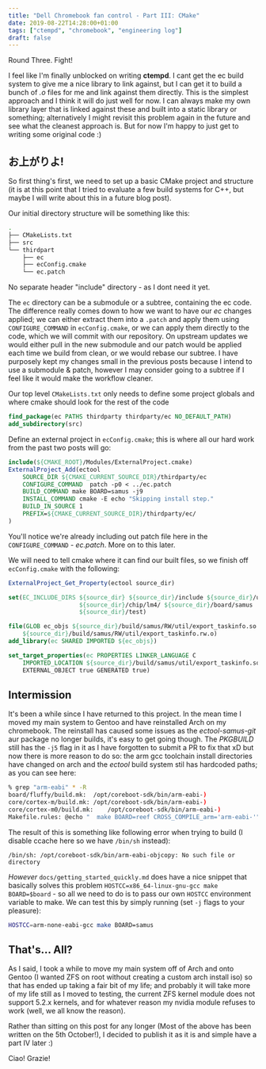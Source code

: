 ```yaml
---
title: "Dell Chromebook fan control - Part III: CMake"
date: 2019-08-22T14:28:00+01:00
tags: ["ctempd", "chromebook", "engineering log"]
draft: false
---
```


Round Three. Fight!

I feel like I'm finally unblocked on writing **ctempd**. I cant get the ec build
system to give me a nice library to link against, but I can get it to build a
bunch of *.o* files for me and link against them directly. This is the simplest
approach and I think it will do just well for now. I can always make my own
library layer that is linked against these and built into a static library or
something; alternatively I might revisit this problem again in the future and
see what the cleanest approach is. But for now I'm happy to just get to writing
some original code :)

<!--more-->

## お上がりよ!

So first thing's first, we need to set up a basic CMake project and structure
(it is at this point that I tried to evaluate a few build systems for C++, but
maybe I will write about this in a future blog post).

Our initial directory structure will be something like this:  

```sh
.
├── CMakeLists.txt
├── src
└── thirdpart
    ├── ec
    ├── ecConfig.cmake
    └── ec.patch
```  

No separate header "include" directory - as I dont need it yet.  

The `ec` directory can be a submodule or a subtree, containing the ec code. The
difference really comes down to how we want to have our *ec* changes applied; we
can either extract them into a `.patch` and apply them using `CONFIGURE_COMMAND`
in `ecConfig.cmake`, or we can apply them directly to the code, which we will
commit with our repository. On upstream updates we would either pull in the new
submodule and our patch would be applied each time we build from clean, or we
would rebase our subtree. I have purposely kept my changes small in the previous
posts because I intend to use a submodule & patch, however I may consider going
to a subtree if I feel like it would make the workflow cleaner.

Our top level `CMakeLists.txt` only needs to define some project globals and
where cmake should look for the rest of the code

```cmake
find_package(ec PATHS thirdparty thirdparty/ec NO_DEFAULT_PATH)
add_subdirectory(src)
```  

Define an external project in `ecConfig.cmake`; this is where all our hard work
from the past two posts will go:  

```cmake
include(${CMAKE_ROOT}/Modules/ExternalProject.cmake)
ExternalProject_Add(ectool
    SOURCE_DIR ${CMAKE_CURRENT_SOURCE_DIR}/thirdparty/ec
    CONFIGURE_COMMAND  patch -p0 < ../ec.patch
    BUILD_COMMAND make BOARD=samus -j9
    INSTALL_COMMAND cmake -E echo "Skipping install step."
    BUILD_IN_SOURCE 1
    PREFIX=${CMAKE_CURRENT_SOURCE_DIR}/thirdparty/ec/
)
```  

You'll notice we're already including out patch file here in the
`CONFIGURE_COMMAND` - _ec.patch_. More on to this later.  

We will need to tell cmake where it can find our built files, so we finish off
`ecConfig.cmake` with the following:

```cmake
ExternalProject_Get_Property(ectool source_dir)

set(EC_INCLUDE_DIRS ${source_dir} ${source_dir}/include ${source_dir}/util
                    ${source_dir}/chip/lm4/ ${source_dir}/board/samus
                    ${source_dir}/test)

file(GLOB ec_objs ${source_dir}/build/samus/RW/util/export_taskinfo.so
    ${source_dir}/build/samus/RW/util/export_taskinfo.rw.o)
add_library(ec SHARED IMPORTED ${ec_objs})

set_target_properties(ec PROPERTIES LINKER_LANGUAGE C 
    IMPORTED_LOCATION ${source_dir}/build/samus/util/export_taskinfo.so
    EXTERNAL_OBJECT true GENERATED true)
```  

## Intermission  

It's been a while since I have returned to this project. In the mean time I
moved my main system to Gentoo and have reinstalled Arch on my chromebook. The
reinstall has caused some issues as the _ectool-samus-git_ aur package no longer
builds, it's easy to get going though. The _PKGBUILD_ still has the `-j5` flag
in it as I have forgotten to submit a PR to fix that xD but now there is more
reason to do so: the arm gcc toolchain install directories have changed on arch
and the _ectool_ build system stil has hardcoded paths; as you can see here:

```sh
% grep "arm-eabi" * -R                                                                                    
board/fluffy/build.mk:	/opt/coreboot-sdk/bin/arm-eabi-)
core/cortex-m/build.mk:	/opt/coreboot-sdk/bin/arm-eabi-)
core/cortex-m0/build.mk:	/opt/coreboot-sdk/bin/arm-eabi-)
Makefile.rules:	@echo "  make BOARD=reef CROSS_COMPILE_arm='arm-eabi-'"
```

The result of this is something like following error when trying to build (I
disable ccache here so we have `/bin/sh` instead):

```
/bin/sh: /opt/coreboot-sdk/bin/arm-eabi-objcopy: No such file or directory
```

*However* `docs/getting_started_quickly.md` does have a nice snippet that
basically solves this problem `HOSTCC=x86_64-linux-gnu-gcc make BOARD=$board` -
so all we need to do is to pass our own `HOSTCC` environment variable to make.
We can test this by simply running (set `-j` flags to your pleasure):  

```sh
HOSTCC=arm-none-eabi-gcc make BOARD=samus
```  

## That's... All?

As I said, I took a while to move my main system off of Arch and onto Gentoo (I
wanted ZFS on root without creating a custom arch install iso) so that has ended
up taking a fair bit of my life; and probably it will take more of my life still
as I moved to testing, the current ZFS kernel module does not support 5.2.x
kernels, and for whatever reason my nvidia module refuses to work (well, we all
know the reason).

Rather than sitting on this post for any longer (Most of the above has been
written on the 5th October!), I decided to publish it as it is and simple have a
part IV later :)

Ciao! Grazie!
